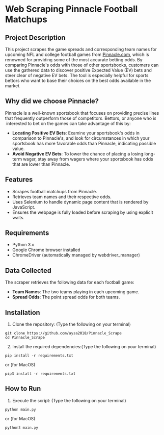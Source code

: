 # Web Scraping Pinnacle Football Matchups

## Project Description
This project scrapes the game spreads and corresponding team names for upcoming NFL and college football games from [Pinnacle.com](https://www.pinnacle.com/en/), which is renowned for providing some of the most accurate betting odds. By comparing Pinnacle's odds with those of other sportsbooks, customers can use the gathered data to discover positive Expected Value (EV) bets and steer clear of negative EV bets. The tool is especially helpful for sports bettors who want to base their choices on the best odds available in the market.

## Why did we choose Pinnacle?
Pinnacle is a well-known sportsbook that focuses on providing precise lines that frequently outperform those of competitors.  Bettors, or anyone who is  interested to bet on the games can take advantage of this by:
- **Locating Positive EV Bets**: Examine your sportsbook's odds in comparison to Pinnacle's, and look for circumstances in which your sportsbook has more favorable odds than Pinnacle, indicating possible value.
- **Avoid Negative EV Bets**: To lower the chance of placing a losing long-term wager, stay away from wagers where your sportsbook has odds that are lower than Pinnacle.

## Features
- Scrapes football matchups from Pinnacle.
- Retrieves team names and their respective odds.
- Uses Selenium to handle dynamic page content that is rendered by JavaScript.
- Ensures the webpage is fully loaded before scraping by using explicit waits.

## Requirements
- Python 3.x
- Google Chrome browser installed
- ChromeDriver (automatically managed by webdriver_manager)

## Data Collected
The scraper retrieves the following data for each football game:
- **Team Names**: The two teams playing in each upcoming game.
- **Spread Odds**: The point spread odds for both teams.

## Installation

1. Clone the repository: (Type the following on your terminal)

```
git clone https://github.com/aysa2018/Pinnacle_Scrape
cd Pinnacle_Scrape

```

2. Install the required dependencies:(Type the following on your terminal)

```
pip install -r requirements.txt
```

or (for MacOS)

```
pip3 install -r requirements.txt
```

## How to Run

1. Execute the script: (Type the following on your terminal)
```
python main.py
```

or (for MacOS)

```
python3 main.py
```





